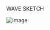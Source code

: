 WAVE SKETCH

![image](https://github.com/abheer18/virtual_-sketechpad/assets/72267713/4931a045-221c-4dcb-a4e1-4c2d8b1c4c3f)
